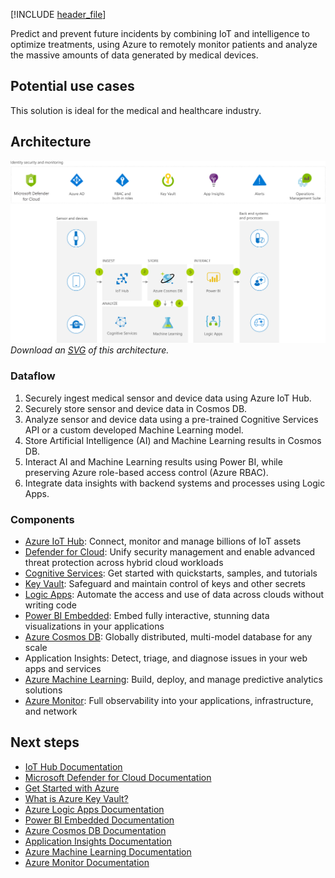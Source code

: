 [!INCLUDE [header_file](../../../includes/sol-idea-header.md)]

Predict and prevent future incidents by combining IoT and intelligence to optimize treatments, using Azure to remotely monitor patients and analyze the massive amounts of data generated by medical devices.

## Potential use cases

This solution is ideal for the medical and healthcare industry.

## Architecture

![Architecture diagram](../media/remote-patient-monitoring.png)
*Download an [SVG](../media/remote-patient-monitoring.svg) of this architecture.*

### Dataflow

1. Securely ingest medical sensor and device data using Azure IoT Hub.
1. Securely store sensor and device data in Cosmos DB.
1. Analyze sensor and device data using a pre-trained Cognitive Services API or a custom developed Machine Learning model.
1. Store Artificial Intelligence (AI) and Machine Learning results in Cosmos DB.
1. Interact AI and Machine Learning results using Power BI, while preserving Azure role-based access control (Azure RBAC).
1. Integrate data insights with backend systems and processes using Logic Apps.

### Components

- [Azure IoT Hub](https://azure.microsoft.com/services/iot-hub): Connect, monitor and manage billions of IoT assets
- [Defender for Cloud](https://azure.microsoft.com/services/security-center): Unify security management and enable advanced threat protection across hybrid cloud workloads
- [Cognitive Services](https://azure.microsoft.com/services/cognitive-services): Get started with quickstarts, samples, and tutorials
- [Key Vault](https://azure.microsoft.com/services/key-vault): Safeguard and maintain control of keys and other secrets
- [Logic Apps](https://azure.microsoft.com/services/logic-apps): Automate the access and use of data across clouds without writing code
- [Power BI Embedded](https://azure.microsoft.com/services/power-bi-embedded): Embed fully interactive, stunning data visualizations in your applications
- [Azure Cosmos DB](https://azure.microsoft.com/services/cosmos-db): Globally distributed, multi-model database for any scale
- Application Insights: Detect, triage, and diagnose issues in your web apps and services
- [Azure Machine Learning](https://azure.microsoft.com/services/machine-learning): Build, deploy, and manage predictive analytics solutions
- [Azure Monitor](https://azure.microsoft.com/services/monitor): Full observability into your applications, infrastructure, and network

## Next steps

- [IoT Hub Documentation](/azure/iot-hub)
- [Microsoft Defender for Cloud Documentation](/azure/security-center)
- [Get Started with Azure](/azure/guides/developer/azure-developer-guide)
- [What is Azure Key Vault?](/azure/key-vault/key-vault-overview)
- [Azure Logic Apps Documentation](/azure/logic-apps)
- [Power BI Embedded Documentation](/azure/power-bi-embedded)
- [Azure Cosmos DB Documentation](/azure/cosmos-db)
- [Application Insights Documentation](/azure/application-insights)
- [Azure Machine Learning Documentation](/azure/machine-learning)
- [Azure Monitor Documentation](/azure/monitoring-and-diagnostics)
